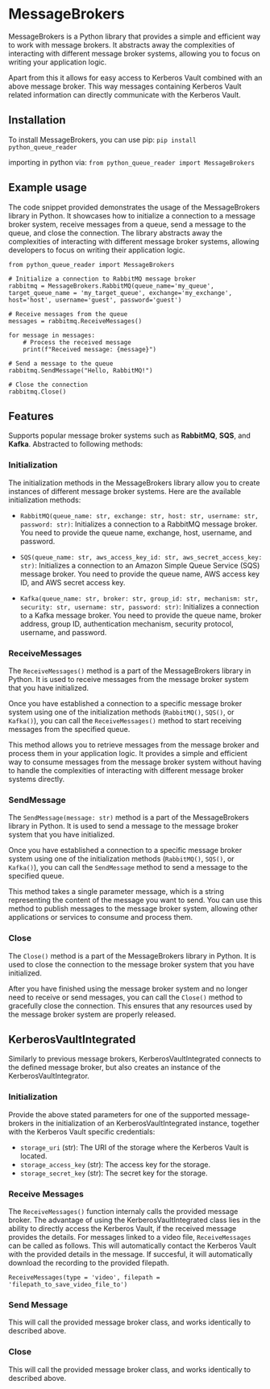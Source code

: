# MessageBrokers

MessageBrokers is a Python library that provides a simple and efficient way to work with message brokers. It abstracts away the complexities of interacting with different message broker systems, allowing you to focus on writing your application logic.

Apart from this it allows for easy access to Kerberos Vault combined with an above message broker. This way messages containing Kerberos Vault related information can directly communicate with the Kerberos Vault.

## Installation
To install MessageBrokers, you can use pip:
`pip install python_queue_reader`

importing in python via:
`from python_queue_reader import MessageBrokers`

## Example usage
The code snippet provided demonstrates the usage of the MessageBrokers library in Python. It showcases how to initialize a connection to a message broker system, receive messages from a queue, send a message to the queue, and close the connection. The library abstracts away the complexities of interacting with different message broker systems, allowing developers to focus on writing their application logic.

```
from python_queue_reader import MessageBrokers

# Initialize a connection to RabbitMQ message broker
rabbitmq = MessageBrokers.RabbitMQ(queue_name='my_queue', target_queue_name = 'my_target_queue', exchange='my_exchange', host='host', username='guest', password='guest')

# Receive messages from the queue
messages = rabbitmq.ReceiveMessages()

for message in messages:
    # Process the received message
    print(f"Received message: {message}")

# Send a message to the queue
rabbitmq.SendMessage("Hello, RabbitMQ!")

# Close the connection
rabbitmq.Close()
```

## Features
Supports popular message broker systems such as **RabbitMQ**, **SQS**, and **Kafka**. Abstracted to following methods:

### Initialization
The initialization methods in the MessageBrokers library allow you to create instances of different message broker systems. Here are the available initialization methods:

- `RabbitMQ(queue_name: str, exchange: str, host: str, username: str, password: str)`:
 Initializes a connection to a RabbitMQ message broker. You need to provide the queue name, exchange, host, username, and password.

- `SQS(queue_name: str, aws_access_key_id: str, aws_secret_access_key: str)`:
 Initializes a connection to an Amazon Simple Queue Service (SQS) message broker. You need to provide the queue name, AWS access key ID, and AWS secret access key.

- `Kafka(queue_name: str, broker: str, group_id: str, mechanism: str, security: str, username: str, password: str)`: Initializes a connection to a Kafka message broker. You need to provide the queue name, broker address, group ID, authentication mechanism, security protocol, username, and password.

### ReceiveMessages
The `ReceiveMessages()` method is a part of the MessageBrokers library in Python. It is used to receive messages from the message broker system that you have initialized.

Once you have established a connection to a specific message broker system using one of the initialization methods (`RabbitMQ()`, `SQS()`, or `Kafka()`), you can call the `ReceiveMessages()` method to start receiving messages from the specified queue.

This method allows you to retrieve messages from the message broker and process them in your application logic. It provides a simple and efficient way to consume messages from the message broker system without having to handle the complexities of interacting with different message broker systems directly.


### SendMessage
The `SendMessage(message: str)` method is a part of the MessageBrokers library in Python. It is used to send a message to the message broker system that you have initialized.

Once you have established a connection to a specific message broker system using one of the initialization methods (`RabbitMQ()`, `SQS()`, or `Kafka()`), you can call the `SendMessage` method to send a message to the specified queue.

This method takes a single parameter message, which is a string representing the content of the message you want to send. You can use this method to publish messages to the message broker system, allowing other applications or services to consume and process them.

### Close
The `Close()` method is a part of the MessageBrokers library in Python. It is used to close the connection to the message broker system that you have initialized.

After you have finished using the message broker system and no longer need to receive or send messages, you can call the `Close()` method to gracefully close the connection. This ensures that any resources used by the message broker system are properly released.

## KerberosVaultIntegrated
Similarly to previous message brokers, KerberosVaultIntegrated connects to the defined message broker, but also creates an instance of the KerberosVaultIntegrator.

### Initialization
Provide the above stated parameters for one of the supported message-brokers in the initialization of an KerberosVaultIntegrated instance, together with the Kerberos Vault specific credentials:

- `storage_uri` (str): The URI of the storage where the Kerberos Vault is located.
- `storage_access_key` (str): The access key for the storage.
- `storage_secret_key` (str): The secret key for the storage.

### Receive Messages
The `ReceiveMessages()` function internaly calls the provided message broker. The advantage of using the KerberosVaultIntegrated class lies in the ability to directly access the Kerberos Vault, if the received message provides the details. For messages linked to a video file, `ReceiveMessages` can be called as follows. This will automatically contact the Kerberos Vault with the provided details in the message. If succesful, it will automatically download the recording to the provided filepath.

`ReceiveMessages(type = 'video', filepath = 'filepath_to_save_video_file_to')`

### Send Message
This will call the provided message broker class, and works identically to described above.

### Close
This will call the provided message broker class, and works identically to described above.


